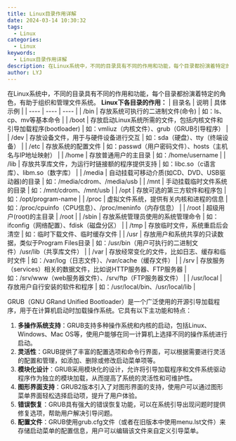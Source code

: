 ```yaml
---
title: Linux目录作用详解
date: 2024-03-14 10:30:32
tags:
  - Linux
categories:
  - Linux
keywords:
  - Linux目录作用详解
description: 在Linux系统中，不同的目录具有不同的作用和功能，每个目录都扮演着特定的角色，有助于组织和管理文件系统。
author: LYJ
---
```

在Linux系统中，不同的目录具有不同的作用和功能，每个目录都扮演着特定的角色，有助于组织和管理文件系统。
**Linux下各目录的作用：**
| 目录名 | 说明 | 具体示例 |
| ---- | ---- | ---- |
| /bin | 存放系统可执行的二进制文件(命令) | 如：ls、cp、mv等基本命令 |
| /boot | 存放启动Linux系统所需的文件，包括内核文件和引导加载程序(bootloader) | 如：vmliuz（内核文件）、grub（GRUB引导程序） |
| /dev | 存放设备文件，用于与硬件设备进行交互 | 如：sda（硬盘）、tty（终端设备） |
| /etc | 存放系统的配置文件 | 如：passwd（用户密码文件）、hosts（主机名与IP地址映射） |
| /home | 存放普通用户的主目录 | 如：/home/username |
| /lib | 存放共享库文件，为运行时链接额的程序提供支持 | 如：libc.so（c语言库）、libm.so（数字库） |
| /media | 自动挂载可移动介质(如CD、DVD、USB驱动器)的目录 | 如：/media/cdrom、/media/usb |
| /mnt | 手动挂载临时文件系统的目录 | 如：/mnt/cdrom、/mnt/usb |
| /opt | 存放可选的第三方软件和程序包 | 如：/opt/program-name |
| /proc | 虚拟文件系统，提供有关内核和进程的信息 | 如：/proc/cpuinfo（CPU信息）、/proc/meninfo（内存信息） |
| /root | 超级用户(root)的主目录 | /root |
| /sbin | 存放系统管理员使用的系统管理命令 | 如：ifconfig（网络配置）、fdisk（磁盘分区） |
| /tmp | 存放临时文件，系统重启后会清空 | 如：临时下载文件、临时缓存文件 |
| /usr | 存放用户和系统共享的只读数据，类似于Program Files目录 | 如：/usr/bin（用户可执行的二进制文件）/usr/lib（共享库文件） |
| /var | 存放经常变化的文件，比如日志、缓存和临时文件 | 如：/var/log（日志文件）、/var/cache（缓存文件） |
| /srv | 存放服务（services）相关的数据文件，比如说HTTP服务器、FTP服务器 | 如：/srv/www（web服务器文件）、/srv/ftp（FTP服务器文件） |
| /usr/local | 存放用户自行安装的软件和程序 | 如：/usr/local/bin、/usr/local/lib |

GRUB（GNU GRand Unified Bootloader）是一个广泛使用的开源引导加载程序，用于在计算机启动时加载操作系统。它具有以下主功能和特点：
1. **多操作系统支持**：GRUB支持多种操作系统和内核的启动，包括Linux、Windows、Mac OS等，使用户能够在同一计算机上选择不同的操作系统进行启动。
2. **灵活性**：GRUB提供了丰富的配置选项和命令行界面，可以根据需要进行灵活的配置和管理，如添加、删除或修改启动菜单项等。
3. **模块化设计**：GRUB采用模块化的设计，允许将引导加载程序和文件系统驱动程序作为独立的模块加载，从而提高了系统的灵活性和可维护性。
4. **图形界面支持**：GRUB2版本引入了对图形界面的支持，使用户可以通过图形菜单界面轻松选择启动项，提升了用户体验。
5. **错误恢复**：GRUB具有强大的错误恢复功能，可以在系统引导出现问题时提供修复选项，帮助用户解决引导问题。
6. **配置文件**：GRUB使用grub.cfg文件（或者在旧版本中使用menu.lst文件）来存储启动菜单的配置信息，用户可以编辑该文件来自定义引导菜单。

